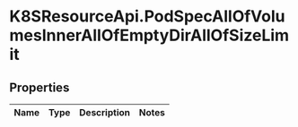 # K8SResourceApi.PodSpecAllOfVolumesInnerAllOfEmptyDirAllOfSizeLimit

## Properties

Name | Type | Description | Notes
------------ | ------------- | ------------- | -------------


